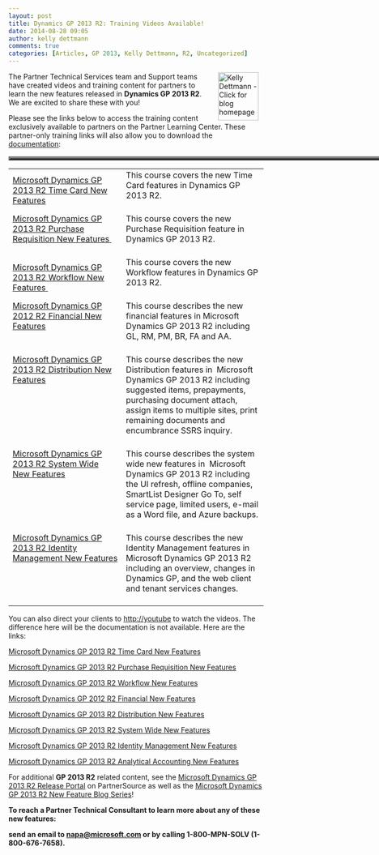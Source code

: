 ```yaml
---
layout: post
title: Dynamics GP 2013 R2: Training Videos Available!
date: 2014-08-28 09:05
author: kelly dettmann
comments: true
categories: [Articles, GP 2013, Kelly Dettmann, R2, Uncategorized]
---
```

<p><a title="Kelly Dettmann - Click for blog homepage"><img border="0" hspace="10" alt="Kelly Dettmann - Click for blog homepage" src="https://msdnshared.blob.core.windows.net/media/TNBlogsFS/prod.evol.blogs.technet.com/CommunityServer.Blogs.Components.WeblogFiles/00/00/00/95/09/kellyd.jpg" original-url="http://blogs.technet.com/cfs-file.ashx/__key/communityserver-blogs-components-weblogfiles/00-00-00-95-09/kellyd.jpg" width="80" align="right" height="95" /></a>The Partner Technical Services team and Support teams have created videos and training content for partners to learn the new features released in <strong>Dynamics GP 2013 R2</strong>. We are excited to share these with you!</p>
<p>Please see the links below to access the training content exclusively available to partners on the Partner Learning Center. These partner-only training links will also allow you to download the <span style="text-decoration:underline;">documentation</span>:&nbsp;</p>
<table style="width:1160px;border-collapse:collapse;" cellspacing="0" cellpadding="0" border="4"><colgroup> <col style="width:365pt;" width="487" /> <col style="width:504pt;" width="672" /></colgroup></table>
<table>
<tbody>
<tr style="height:15pt;">
<td class="xl65" style="height:15pt;width:365pt;" height="20" width="484"><a href="https://training.partner.microsoft.com/learning/app/management/LMS_ActDetails.aspx?UserMode=0&amp;ActivityId=877243" target="_blank"><span style="text-decoration:none;">Microsoft Dynamics GP 2013 R2 Time Card New Features</span></a></td>
<td id="SPFieldText" class="xl66" style="width:504pt;border-left:medium none;" width="668">This course covers the new Time Card features in Dynamics GP 2013 R2.<br /><br /></td>
</tr>
<tr style="height:15pt;">
<td class="xl65" style="border-top:medium none;height:15pt;" height="20" valign="top" width="484"><a href="https://training.partner.microsoft.com/learning/app/management/LMS_ActDetails.aspx?UserMode=0&amp;ActivityId=878468" target="_blank"><span style="text-decoration:none;">Microsoft Dynamics GP 2013 R2 Purchase Requisition New Features<span>&nbsp;</span></span></a></td>
<td class="xl66" style="border-top:medium none;border-left:medium none;" valign="top" width="668">This course covers the new Purchase Requisition feature in Dynamics GP 2013 R2.<br /><br /></td>
</tr>
<tr style="height:15pt;">
<td class="xl65" style="border-top:medium none;height:15pt;" height="20" width="484"><a href="https://training.partner.microsoft.com/learning/app/management/LMS_ActDetails.aspx?UserMode=0&amp;ActivityId=878254" target="_blank"><span style="text-decoration:none;">Microsoft Dynamics GP 2013 R2 Workflow New Features<span>&nbsp;</span></span></a></td>
<td class="xl66" style="border-top:medium none;border-left:medium none;" width="668">This course covers the new Workflow features in Dynamics GP 2013 R2.<br /><br /></td>
</tr>
<tr style="height:15pt;">
<td class="xl65" style="border-top:medium none;height:15pt;" height="20" valign="top" width="484"><a href="https://training.partner.microsoft.com/learning/app/management/LMS_ActDetails.aspx?UserMode=0&amp;ActivityId=872724" target="_blank"><span style="text-decoration:none;">Microsoft Dynamics GP 2012 R2 Financial New Features</span></a></td>
<td class="xl67" style="border-top:medium none;width:504pt;border-left:medium none;" valign="top" width="668">This course describes the new financial features in Microsoft Dynamics GP 2013 R2 including GL, RM, PM, BR, FA and AA. <span>&nbsp;<br /><br /></span></td>
</tr>
<tr style="height:25.5pt;">
<td class="xl65" style="border-top:medium none;height:25.5pt;" height="34" valign="top" width="484"><a href="https://training.partner.microsoft.com/learning/app/management/LMS_ActDetails.aspx?UserMode=0&amp;ActivityId=872723" target="_blank"><span style="text-decoration:none;">Microsoft Dynamics GP 2013 R2 Distribution New Features</span></a></td>
<td class="xl67" style="border-top:medium none;width:504pt;border-left:medium none;" valign="top" width="668">This course describes the new Distribution features in&nbsp; Microsoft Dynamics GP 2013 R2 including suggested items, prepayments, purchasing document attach, assign items to multiple sites, print remaining documents and encumbrance SSRS inquiry.<br /><br /></td>
</tr>
<tr style="height:25.5pt;">
<td class="xl65" style="border-top:medium none;height:25.5pt;" height="34" valign="top" width="484"><a href="https://training.partner.microsoft.com/learning/app/management/LMS_ActDetails.aspx?UserMode=0&amp;ActivityId=873509" target="_blank"><span style="text-decoration:none;">Microsoft Dynamics GP 2013 R2 System Wide New Features</span></a></td>
<td class="xl67" style="border-top:medium none;width:504pt;border-left:medium none;" valign="top" width="668">This course describes the system wide new features in&nbsp; Microsoft Dynamics GP 2013 R2 including the UI refresh, offline companies, SmartList Designer Go To, self service page, limited users, e-mail as a Word file, and Azure backups.<br /><br /></td>
</tr>
<tr style="height:25.5pt;">
<td class="xl65" style="border-top:medium none;height:25.5pt;" height="34" valign="top" width="484"><a href="https://training.partner.microsoft.com/learning/app/management/LMS_ActDetails.aspx?UserMode=0&amp;ActivityId=873510" target="_blank"><span style="text-decoration:none;">Microsoft Dynamics GP 2013 R2 Identity Management New Features</span></a></td>
<td class="xl67" style="border-top:medium none;width:504pt;border-left:medium none;" valign="top" width="668">This course describes the new Identity Management features in Microsoft Dynamics GP 2013 R2 including an overview, changes in Dynamics GP, and the web client and tenant services changes.<br /><br /></td>
</tr>
</tbody>
</table>
<p>You can also direct your clients to <a href="https://youtube.com/" target="_blank">http://youtube</a>&nbsp;to watch the videos. The difference here will be the documentation is not available. Here are the links:</p>
<p><a href="https://youtu.be/A4LfJ-KPOxs" target="_blank">Microsoft Dynamics GP 2013 R2 Time Card New Features</a></p>
<p><a href="https://youtu.be/-YW3MfzE3Vk" target="_blank">Microsoft Dynamics GP 2013 R2 Purchase Requisition New Features </a></p>
<p><a href="https://youtu.be/Q9DI-FTp5Fo" target="_blank">Microsoft Dynamics GP 2013 R2 Workflow New Features </a></p>
<p><a href="https://youtu.be/b41IJbmf2rw" target="_blank">Microsoft Dynamics GP 2012 R2 Financial New Features</a></p>
<p><a href="https://youtu.be/Ga3V99uXJSM" target="_blank">Microsoft Dynamics GP 2013 R2 Distribution New Features</a></p>
<p><a href="https://youtu.be/oLC78MI9dSU" target="_blank">Microsoft Dynamics GP 2013 R2 System Wide New Features</a></p>
<p><a href="https://youtu.be/DCMfD1XUGC4" target="_blank">Microsoft Dynamics GP 2013 R2 Identity Management New Features</a></p>
<p><a href="https://youtu.be/JPyQFYdi4p0" target="_blank">Microsoft Dynamics GP 2013 R2 Analytical Accounting New Features</a></p>
<p>For additional <strong>GP 2013 R2</strong> related content, see the <a href="https://mbs.microsoft.com/partnersource/northamerica/readiness-training/readiness-training-news/lpgplaunchportal" target="_blank">Microsoft Dynamics GP 2013 R2 Release Portal</a> on PartnerSource as well as the <a href="http://community.dynamics.com/gp/b/dynamicsgp/archive/2014/04/22/microsoft-dynamics-gp-2013-r2-new-feature-blog-series-schedule.aspx" target="_blank">Microsoft Dynamics GP 2013 R2 New Feature Blog Series</a>!</p>
<p><strong>To reach a Partner Technical Consultant to learn more about any of these new features:</strong></p>
<p><strong>send an email to </strong><a href="mailto:napa@microsoft.com" target="_blank"><strong>napa@microsoft.com</strong></a><strong> or by calling 1-800-MPN-SOLV (1-800-676-7658</strong><a href="https://microsofttpd.github.io//archive/2014/07/10/microsoft-dynamics-bite-sized-webinars-july-2014-to-september-2014.aspx"></a><strong>).</strong></p>
